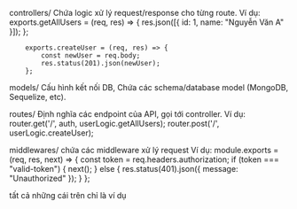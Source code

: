 controllers/ Chứa logic xử lý request/response cho từng route.
    Ví dụ: exports.getAllUsers = (req, res) => {
        res.json([{ id: 1, name: "Nguyễn Văn A" }]);
        };

        exports.createUser = (req, res) => {
            const newUser = req.body;
            res.status(201).json(newUser);
        };
models/	Cấu hình kết nối DB, Chứa các schema/database model (MongoDB, Sequelize, etc).

routes/	Định nghĩa các endpoint của API, gọi tới controller.
    Ví dụ: router.get('/', auth, userLogic.getAllUsers);
        router.post('/', userLogic.createUser);

middlewares/ chứa các middleware xử lý request
    Ví dụ: module.exports = (req, res, next) => {
            const token = req.headers.authorization;
            if (token === "valid-token") {
            next();
            } else {
            res.status(401).json({ message: "Unauthorized" });
            }
            };

tất cả những cái trên chỉ là ví dụ